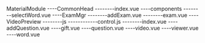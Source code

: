 MaterialModule
----CommonHead
--------index.vue
----components
--------selectWord.vue
----ExamMgr
--------addExam.vue
--------exam.vue
----VideoPreview
--------js
------------control.js
--------index.vue
----addQuestion.vue
----gift.vue
----question.vue
----video.vue
----viewer.vue
----word.vue

